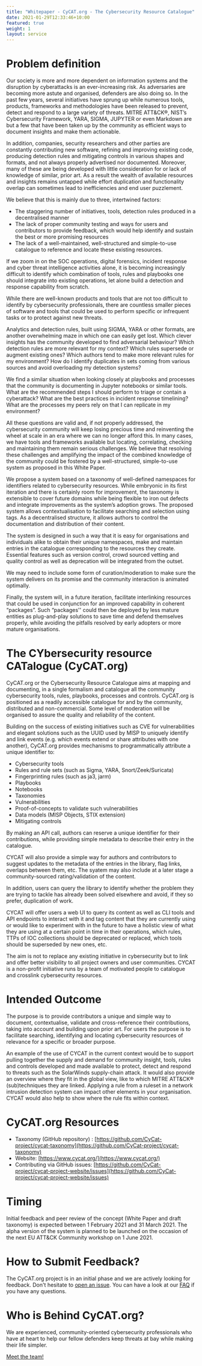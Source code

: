 ```yaml
---
title: "Whitepaper - CyCAT.org - The Cybersecurity Resource Catalogue"
date: 2021-01-29T12:33:46+10:00
featured: true
weight: 1
layout: service
---
```


# Problem definition

Our society is more and more dependent on information systems and the disruption by cyberattacks is an ever-increasing risk. As adversaries are becoming more astute and organised, defenders are also doing so. In the past few years, several initiatives have sprung up while numerous tools, products, frameworks and methodologies have been released to prevent, detect and respond to a large variety of threats. MITRE ATT&CK®, NIST’s Cybersecurity Framework, YARA, SIGMA, JUPYTER or even Markdown are but a few that have been taken up by the community as efficient ways to document insights and make them actionable.

In addition, companies, security researchers and other parties are constantly contributing new software, refining and improving existing code, producing detection rules and mitigating controls in various shapes and formats, and not always properly advertised nor documented. Moreover, many of these are being developed with little consideration for or lack of knowledge of similar, prior art. As a result the wealth of available resources and insights remains untapped while effort duplication and functionality overlap can sometimes lead to inefficiencies and end user puzzlement.

We believe that this is mainly due to three, intertwined factors:

- The staggering number of initiatives, tools, detection rules produced in a decentralised manner
- The lack of proper community testing and ways for users and contributors to provide feedback, which would help identify and sustain the best or more promising resources
- The lack of a well-maintained, well-structured and simple-to-use catalogue to reference and locate these existing resources.

If we zoom in on the SOC operations, digital forensics, incident response and cyber threat intelligence activities alone, it is becoming increasingly difficult to identify which combination of tools, rules and playbooks one should integrate into existing operations, let alone build a detection and response capability from scratch.

While there are well-known products and tools that are not too difficult to identify by cybersecurity professionals, there are countless smaller pieces of software and tools that could be used to perform specific or infrequent tasks or to protect against new threats.

Analytics and detection rules, built using SIGMA, YARA or other formats, are another overwhelming maze in which one can easily get lost. Which clever insights has the community developed to find adversarial behaviour? Which detection rules are more relevant for my context? Which rules supersede or augment existing ones? Which authors tend to make more relevant rules for my environment? How do I identify duplicates in sets coming from various sources and avoid overloading my detection systems?

We find a similar situation when looking closely at playbooks and processes that the community is documenting in Jupyter notebooks or similar tools. What are the recommended steps I should perform to triage or contain a cyberattack? What are the best practices in incident response timelining? What are the processes my peers rely on that I can replicate in my environment?

All these questions are valid and, if not properly addressed, the cybersecurity community will keep losing precious time and reinventing the wheel at scale in an era where we can no longer afford this. In many cases, we have tools and frameworks available but locating, correlating, checking and maintaining them remain serious challenges. We believe that resolving these challenges and amplifying the impact of the combined knowledge of the community could be fostered by a well-structured, simple-to-use system as proposed in this White Paper.

We propose a system based on a taxonomy of well-defined namespaces for identifiers related to cybersecurity resources. While embryonic in its first iteration and there is certainly room for improvement, the taxonomy is extensible to cover future domains while being flexible to iron out defects and integrate improvements as the system’s adoption grows. The proposed system allows contextualisation to facilitate searching and selection using tags. As a decentralised structure, it allows authors to control the documentation and distribution of their content.

The system is designed in such a way that it is easy for organisations and individuals alike to obtain their unique namespaces, make and maintain entries in the catalogue corresponding to the resources they create. Essential features such as version control, crowd sourced vetting and quality control as well as deprecation will be integrated from the outset. 

We may need to include some form of curation/moderation to make sure the system delivers on its promise and the community interaction is animated optimally.

Finally, the system will, in a future iteration, facilitate interlinking resources that could be used in conjunction for an improved capability in coherent “packages”. Such “packages'' could then be deployed by less mature entities as plug-and-play solutions to save time and defend themselves properly, while avoiding the pitfalls resolved by early adopters or more mature organisations.

# The CYbersecurity resource CATalogue (CyCAT.org)

CyCAT.org or the Cybersecurity Resource Catalogue aims at mapping and documenting, in a single formalism and catalogue all the community cybersecurity tools, rules, playbooks, processes and controls. CyCAT.org is positioned as a readily accessible catalogue for and by the community, distributed and non-commercial. Some level of moderation will be organised to assure the quality and reliability of the content.

Building on the success of existing initiatives such as CVE for vulnerabilities and elegant solutions such as the UUID used by MISP to uniquely identify and link events (e.g. which events extend or share attributes with one another), CyCAT.org provides mechanisms to programmatically attribute a unique identifier to:


- Cybersecurity tools
- Rules and rule sets (such as Sigma, YARA, Snort/Zeek/Suricata)
- Fingerprinting rules (such as ja3, jarm)
- Playbooks
- Notebooks
- Taxonomies
- Vulnerabilities
- Proof-of-concepts to validate such vulnerabilities
- Data models (MISP Objects, STIX extension)
- Mitigating controls

By making an API call, authors can reserve a unique identifier for their contributions, while providing simple metadata to describe their entry in the catalogue.

CYCAT will also provide a simple way for authors and contributors to suggest updates to the metadata of the entries in the library, flag links, overlaps between them, etc. The syatem may also include at a later stage a community-sourced rating/validation of the content. 

In addition, users can query the library to identify whether the problem they are trying to tackle has already been solved elsewhere and avoid, if they so prefer, duplication of work.

CYCAT will offer users a web UI to query its content as well as CLI tools and API endpoints to interact with it and tag content that they are currently using or would like to experiment with in the future to have a holistic view of what they are using at a certain point in time in their operations, which rules, TTPs of IOC collections should be deprecated or replaced, which tools should be superseded by new ones, etc.

The aim is not to replace any existing initiative in cybersecurity but to link and offer better visibility to all project owners and user communities. CYCAT is a non-profit initiative runs by a team of motivated people to catalogue and crosslink cybersecurity resources.

# Intended Outcome

The purpose is to provide contributors a unique and simple way to document, contextualise, validate and cross-reference their contributions, taking into account and building upon prior art. For users the purpose is to facilitate searching, identifying and locating cybersecurity resources of relevance for a specific or broader purpose.

An example of the use of CYCAT in the current context would be to support pulling together the supply and demand for community insight, tools, rules and controls developed and made available to protect, detect and respond to threats such as the SolarWinds supply-chain attack. It would also provide an overview where they fit in the global view, like to which MITRE ATT&CK® (sub)techniques they are linked. Applying a rule from a ruleset in a network intrusion detection system can impact other elements in your organisation. CYCAT would also help to show where the rule fits within context.

# CyCAT.org Resources

- Taxonomy (GitHub repository) : [https://github.com/CyCat-project/cycat-taxonomy](https://github.com/CyCat-project/cycat-taxonomy)
- Website:  [https://www.cycat.org/](https://www.cycat.org/)
- Contributing via GitHub issues: [https://github.com/CyCat-project/cycat-project-website/issues](https://github.com/CyCat-project/cycat-project-website/issues)

# Timing

Initial feedback and peer review of the concept (White Paper and draft taxonomy) is expected between 1 February 2021 and 31 March 2021. The alpha version of the system is planned to be launched on the occasion of the next EU ATT&CK Community workshop on 1 June 2021.

# How to Submit Feedback?

The CyCAT.org project is in an initial phase and we are actively looking for feedback. Don't hesitate to [open an issue](https://github.com/CyCat-project/cycat-project-website/issues/new/choose). You can have a look
at our [FAQ](/faq/) if you have any questions.

# Who is Behind CyCAT.org?

We are experienced, community-oriented cybersecurity professionals who have at heart to help our fellow defenders keep threats at bay while making their life simpler.

[Meet the team!](/team/)

